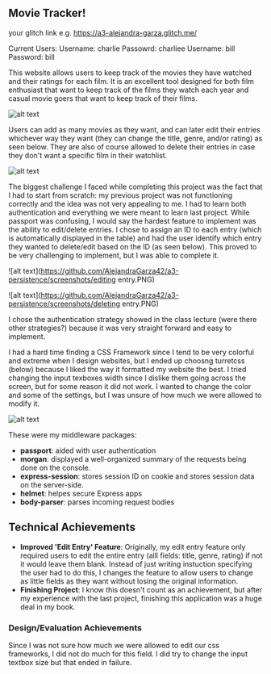 ## Movie Tracker!

your glitch link e.g. https://a3-alejandra-garza.glitch.me/

Current Users: 
    Username: charlie   Passowrd: charliee
    Username: bill      Password: bill

This website allows users to keep track of the movies they have watched and their ratings for each film. It is an excellent tool designed for both film enthusiast that want to keep track of the films they watch each year and casual movie goers that want to keep track of their films. 

![alt text](https://github.com/AlejandraGarza42/a3-persistence/screenshots/login.PNG)

Users can add as many movies as they want, and can later edit their entries whichever way they want (they can change the title, genre, and/or rating) as seen below. They are also of course allowed to delete their entries in case they don't want a specific film in their watchlist.

![alt text](https://github.com/AlejandraGarza42/a3-persistence/screenshots/table.PNG)

The biggest challenge I faced while completing this project was the fact that I had to start from scratch: my previous project was not functioning correctly and the idea was not very appealing to me. I had to learn both authentication and everything we were meant to learn last project.
While passport was confusing, I would say the hardest feature to implement was the ability to edit/delete entries. I chose to assign an ID to each entry (which is automatically displayed in the table) and had the user identify which entry they wanted to delete/edit based on the ID (as seen below). This proved to be very challenging to implement, but I was able to complete it.

![alt text](https://github.com/AlejandraGarza42/a3-persistence/screenshots/editing entry.PNG)

![alt text](https://github.com/AlejandraGarza42/a3-persistence/screenshots/deleting entry.PNG)

I chose the authentication strategy showed in the class lecture (were there other strategies?) because it was very straight forward and easy to implement.

I had a hard time finding a CSS Framework since I tend to be very colorful and extreme when I design websites, but I ended up choosng turretcss (below) because I liked the way it formatted my website the best. I tried changing the input texboxes width since I dislike them going across the screen, but for some reason it did not work. I wanted to change the color and some of the settings, but I was unsure of how much we were allowed to modify it. 

![alt text](https://github.com/AlejandraGarza42/a3-persistence/screenshots/turretcss.PNG)

These were my middleware packages: 
 - **passport**:        aided with user authentication 
 - **morgan**:          displayed a well-organized summary of the requests being done on the console.
 - **express-session**: stores session ID on cookie and stores session data on the server-side.
 - **helmet**:          helpes secure Express apps
 - **body-parser**:     parses incoming request bodies 

## Technical Achievements
- **Improved 'Edit Entry' Feature**: Originally, my edit entry feature only required users to edit the entire entry (alll fields: title, genre, rating) if not it would leave them blank. Instead of just writing instuction specifying the user had to do this, I changes the feature to allow users to change as little fields as they want without losing the original information.
- **Finishing Project**: I know this doesn't count as an achievement, but after my experience with the last project, finishing this application was a huge deal in my book.

### Design/Evaluation Achievements
Since I was not sure how much we were allowed to edit our css frameworks, I did not do much for this field. I did try to change the input textbox size but that ended in failure. 
